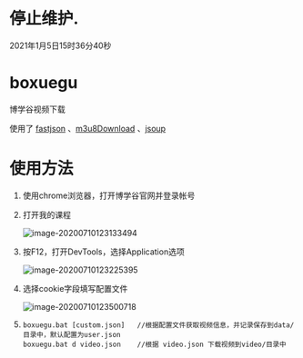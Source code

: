 # 停止维护.
2021年1月5日15时36分40秒


# boxuegu
博学谷视频下载

使用了 [fastjson](https://github.com/alibaba/fastjson) 、[m3u8Download](https://github.com/qq494257084/m3u8Download) 、[jsoup](https://github.com/jhy/jsoup)

# 使用方法

1. 使用chrome浏览器，打开博学谷官网并登录帐号

2. 打开我的课程
   
   ![image-20200710123133494](img/image-20200710123133494.png)
   
3. 按F12，打开DevTools，选择Application选项
   
   ![image-20200710123225395](img/image-20200710123225395.png)
   
4. 选择cookie字段填写配置文件
   
   ![image-20200710123500718](img/image-20200710123500718.png)
   
5. ```
   boxuegu.bat [custom.json]   //根据配置文件获取视频信息，并记录保存到data/目录中，默认配置为user.json
   boxuegu.bat d video.json    //根据 video.json 下载视频到video/目录中
   ```

   

